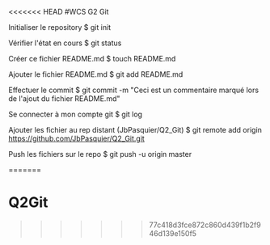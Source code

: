 <<<<<<< HEAD
#WCS G2 Git

Initialiser le repository
$ git init

Vérifier l'état en cours
$ git status

Créer ce fichier README.md
$ touch README.md

Ajouter le fichier README.md
$ git add README.md

Effectuer le commit
$ git commit -m "Ceci est un commentaire marqué lors de l'ajout du fichier README.md"

Se connecter à mon compte git
$ git log

Ajouter les fichier au rep distant (JbPasquier/Q2_Git)
$ git remote add origin https://github.com/JbPasquier/Q2_Git.git

Push les fichiers sur le repo
$ git push -u origin master

=======
# Q2Git
>>>>>>> 77c418d3fce872c860d439f1b2f946d139e150f5
